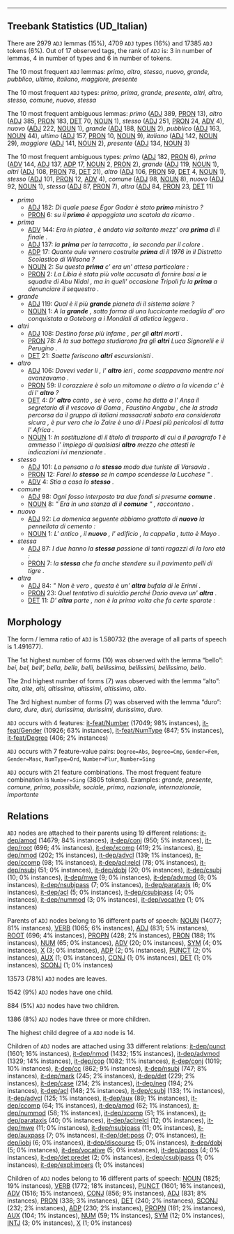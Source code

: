 

--------------------------------------------------------------------------------

## Treebank Statistics (UD_Italian)

There are 2979 `ADJ` lemmas (15%), 4709 `ADJ` types (16%) and 17385 `ADJ` tokens (6%).
Out of 17 observed tags, the rank of `ADJ` is: 3 in number of lemmas, 4 in number of types and 6 in number of tokens.

The 10 most frequent `ADJ` lemmas: <em>primo, altro, stesso, nuovo, grande, pubblico, ultimo, italiano, maggiore, presente</em>

The 10 most frequent `ADJ` types:  <em>primo, prima, grande, presente, altri, altro, stesso, comune, nuovo, stessa</em>

The 10 most frequent ambiguous lemmas: <em>primo</em> ([ADJ]() 389, [PRON]() 13), <em>altro</em> ([ADJ]() 385, [PRON]() 183, [DET]() 70, [NOUN]() 1), <em>stesso</em> ([ADJ]() 251, [PRON]() 24, [ADV]() 4), <em>nuovo</em> ([ADJ]() 222, [NOUN]() 1), <em>grande</em> ([ADJ]() 188, [NOUN]() 2), <em>pubblico</em> ([ADJ]() 163, [NOUN]() 44), <em>ultimo</em> ([ADJ]() 157, [PRON]() 10, [NOUN]() 9), <em>italiano</em> ([ADJ]() 142, [NOUN]() 29), <em>maggiore</em> ([ADJ]() 141, [NOUN]() 2), <em>presente</em> ([ADJ]() 134, [NOUN]() 3)

The 10 most frequent ambiguous types:  <em>primo</em> ([ADJ]() 182, [PRON]() 6), <em>prima</em> ([ADV]() 144, [ADJ]() 137, [ADP]() 17, [NOUN]() 2, [PRON]() 2), <em>grande</em> ([ADJ]() 119, [NOUN]() 1), <em>altri</em> ([ADJ]() 108, [PRON]() 78, [DET]() 21), <em>altro</em> ([ADJ]() 106, [PRON]() 59, [DET]() 4, [NOUN]() 1), <em>stesso</em> ([ADJ]() 101, [PRON]() 12, [ADV]() 4), <em>comune</em> ([ADJ]() 98, [NOUN]() 8), <em>nuovo</em> ([ADJ]() 92, [NOUN]() 1), <em>stessa</em> ([ADJ]() 87, [PRON]() 7), <em>altra</em> ([ADJ]() 84, [PRON]() 23, [DET]() 11)


* <em>primo</em>
  * [ADJ]() 182: <em>Di quale paese Egor Gadar è stato <b>primo</b> ministro ?</em>
  * [PRON]() 6: <em>su il <b>primo</b> è appoggiata una scatola da ricamo .</em>
* <em>prima</em>
  * [ADV]() 144: <em>Era in platea , è andato via soltanto mezz' ora <b>prima</b> di il finale .</em>
  * [ADJ]() 137: <em>la <b>prima</b> per la terracotta , la seconda per il colore .</em>
  * [ADP]() 17: <em>Quante aule vennero costruite <b>prima</b> di il 1976 in il Distretto Scolastico di Wilsona ?</em>
  * [NOUN]() 2: <em>Su questa <b>prima</b> c' era un' attesa particolare :</em>
  * [PRON]() 2: <em>La Libia è stata più volte accusata di fornire basi a le squadre di Abu Nidal , ma in quell' occasione Tripoli fu la <b>prima</b> a denunciare il sequestro .</em>
* <em>grande</em>
  * [ADJ]() 119: <em>Qual è il più <b>grande</b> pianeta di il sistema solare ?</em>
  * [NOUN]() 1: <em>A la <b>grande</b> , sotto forma di una luccicante medaglia d' oro conquistata a Goteborg a i Mondiali di atletica leggera .</em>
* <em>altri</em>
  * [ADJ]() 108: <em>Destino forse più infame , per gli <b>altri</b> morti .</em>
  * [PRON]() 78: <em>A la sua bottega studiarono fra gli <b>altri</b> Luca Signorelli e il Perugino .</em>
  * [DET]() 21: <em>Saette feriscono <b>altri</b> escursionisti .</em>
* <em>altro</em>
  * [ADJ]() 106: <em>Dovevi veder li , l' <b>altro</b> ieri , come scappavano mentre noi avanzavamo .</em>
  * [PRON]() 59: <em>Il corazziere è solo un mitomane o dietro a la vicenda c' è di l' <b>altro</b> ?</em>
  * [DET]() 4: <em>D' <b>altro</b> canto , se è vero , come ha detto a l' Ansa il segretario di il vescovo di Goma , Faustino Angabu , che la strada percorsa da il gruppo di italiani massacrati sabato era considerata sicura , è pur vero che lo Zaire è uno di i Paesi più pericolosi di tutta l' Africa .</em>
  * [NOUN]() 1: <em>In sostituzione di il titolo di trasporto di cui a il paragrafo 1 è ammesso l' impiego di qualsiasi <b>altro</b> mezzo che attesti le indicazioni ivi menzionate .</em>
* <em>stesso</em>
  * [ADJ]() 101: <em>La pensano a lo <b>stesso</b> modo due turiste di Varsavia .</em>
  * [PRON]() 12: <em>Farei lo <b>stesso</b> se in campo scendesse la Lucchese " .</em>
  * [ADV]() 4: <em>Stia a casa lo <b>stesso</b> .</em>
* <em>comune</em>
  * [ADJ]() 98: <em>Ogni fosso interposto tra due fondi si presume <b>comune</b> .</em>
  * [NOUN]() 8: <em>" Era in una stanza di il <b>comune</b> " , raccontano .</em>
* <em>nuovo</em>
  * [ADJ]() 92: <em>La domenica seguente abbiamo grattato di <b>nuovo</b> la pennellata di cemento :</em>
  * [NOUN]() 1: <em>L' antico , il <b>nuovo</b> , l' edificio , la cappella , tutto è Mayo .</em>
* <em>stessa</em>
  * [ADJ]() 87: <em>I due hanno la <b>stessa</b> passione di tanti ragazzi di la loro età :</em>
  * [PRON]() 7: <em>la <b>stessa</b> che fa anche stendere su il pavimento pelli di tigre .</em>
* <em>altra</em>
  * [ADJ]() 84: <em>" Non è vero , questa è un' <b>altra</b> bufala di le Erinni .</em>
  * [PRON]() 23: <em>Quel tentativo di suicidio perché Dario aveva un' <b>altra</b> .</em>
  * [DET]() 11: <em>D' <b>altra</b> parte , non è la prima volta che fa certe sparate :</em>

## Morphology

The form / lemma ratio of `ADJ` is 1.580732 (the average of all parts of speech is 1.491677).

The 1st highest number of forms (10) was observed with the lemma “bello”: <em>bei, bel, bell', bella, belle, belli, bellissima, bellissimi, bellissimo, bello</em>.

The 2nd highest number of forms (7) was observed with the lemma “alto”: <em>alta, alte, alti, altissima, altissimi, altissimo, alto</em>.

The 3rd highest number of forms (7) was observed with the lemma “duro”: <em>dura, dure, duri, durissima, durissimi, durissimo, duro</em>.

`ADJ` occurs with 4 features: [it-feat/Number]() (17049; 98% instances), [it-feat/Gender]() (10926; 63% instances), [it-feat/NumType]() (847; 5% instances), [it-feat/Degree]() (406; 2% instances)

`ADJ` occurs with 7 feature-value pairs: `Degree=Abs`, `Degree=Cmp`, `Gender=Fem`, `Gender=Masc`, `NumType=Ord`, `Number=Plur`, `Number=Sing`

`ADJ` occurs with 21 feature combinations.
The most frequent feature combination is `Number=Sing` (3805 tokens).
Examples: <em>grande, presente, comune, primo, possibile, sociale, prima, nazionale, internazionale, importante</em>


## Relations

`ADJ` nodes are attached to their parents using 19 different relations: [it-dep/amod]() (14679; 84% instances), [it-dep/conj]() (950; 5% instances), [it-dep/root]() (696; 4% instances), [it-dep/xcomp]() (419; 2% instances), [it-dep/nmod]() (202; 1% instances), [it-dep/advcl]() (139; 1% instances), [it-dep/ccomp]() (98; 1% instances), [it-dep/acl:relcl]() (78; 0% instances), [it-dep/nsubj]() (51; 0% instances), [it-dep/dobj]() (20; 0% instances), [it-dep/csubj]() (10; 0% instances), [it-dep/mwe]() (9; 0% instances), [it-dep/advmod]() (8; 0% instances), [it-dep/nsubjpass]() (7; 0% instances), [it-dep/parataxis]() (6; 0% instances), [it-dep/acl]() (5; 0% instances), [it-dep/csubjpass]() (4; 0% instances), [it-dep/nummod]() (3; 0% instances), [it-dep/vocative]() (1; 0% instances)

Parents of `ADJ` nodes belong to 16 different parts of speech: [NOUN]() (14077; 81% instances), [VERB]() (1065; 6% instances), [ADJ]() (831; 5% instances), [ROOT]() (696; 4% instances), [PROPN]() (428; 2% instances), [PRON]() (188; 1% instances), [NUM]() (65; 0% instances), [ADV]() (20; 0% instances), [SYM]() (4; 0% instances), [X]() (3; 0% instances), [ADP]() (2; 0% instances), [PUNCT]() (2; 0% instances), [AUX]() (1; 0% instances), [CONJ]() (1; 0% instances), [DET]() (1; 0% instances), [SCONJ]() (1; 0% instances)

13573 (78%) `ADJ` nodes are leaves.

1542 (9%) `ADJ` nodes have one child.

884 (5%) `ADJ` nodes have two children.

1386 (8%) `ADJ` nodes have three or more children.

The highest child degree of a `ADJ` node is 14.

Children of `ADJ` nodes are attached using 33 different relations: [it-dep/punct]() (1601; 16% instances), [it-dep/nmod]() (1432; 15% instances), [it-dep/advmod]() (1329; 14% instances), [it-dep/cop]() (1082; 11% instances), [it-dep/conj]() (1019; 10% instances), [it-dep/cc]() (862; 9% instances), [it-dep/nsubj]() (747; 8% instances), [it-dep/mark]() (245; 2% instances), [it-dep/det]() (229; 2% instances), [it-dep/case]() (214; 2% instances), [it-dep/neg]() (194; 2% instances), [it-dep/acl]() (148; 2% instances), [it-dep/csubj]() (133; 1% instances), [it-dep/advcl]() (125; 1% instances), [it-dep/aux]() (89; 1% instances), [it-dep/ccomp]() (64; 1% instances), [it-dep/amod]() (62; 1% instances), [it-dep/nummod]() (58; 1% instances), [it-dep/xcomp]() (51; 1% instances), [it-dep/parataxis]() (40; 0% instances), [it-dep/acl:relcl]() (12; 0% instances), [it-dep/mwe]() (11; 0% instances), [it-dep/nsubjpass]() (11; 0% instances), [it-dep/auxpass]() (7; 0% instances), [it-dep/det:poss]() (7; 0% instances), [it-dep/iobj]() (6; 0% instances), [it-dep/discourse]() (5; 0% instances), [it-dep/dobj]() (5; 0% instances), [it-dep/vocative]() (5; 0% instances), [it-dep/appos]() (4; 0% instances), [it-dep/det:predet]() (2; 0% instances), [it-dep/csubjpass]() (1; 0% instances), [it-dep/expl:impers]() (1; 0% instances)

Children of `ADJ` nodes belong to 16 different parts of speech: [NOUN]() (1825; 19% instances), [VERB]() (1772; 18% instances), [PUNCT]() (1601; 16% instances), [ADV]() (1516; 15% instances), [CONJ]() (856; 9% instances), [ADJ]() (831; 8% instances), [PRON]() (338; 3% instances), [DET]() (240; 2% instances), [SCONJ]() (232; 2% instances), [ADP]() (230; 2% instances), [PROPN]() (181; 2% instances), [AUX]() (104; 1% instances), [NUM]() (59; 1% instances), [SYM]() (12; 0% instances), [INTJ]() (3; 0% instances), [X]() (1; 0% instances)

